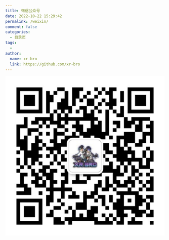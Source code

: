 ```yaml
---
title: 微信公众号
date: 2022-10-22 15:29:42
permalink: /weixin/
comment: false
categories:
  - 目录页
tags:
  - 
author: 
  name: xr-bro
  link: https://github.com/xr-bro
---
```


![微信公众号](/img/weixin_qr.jpg)
